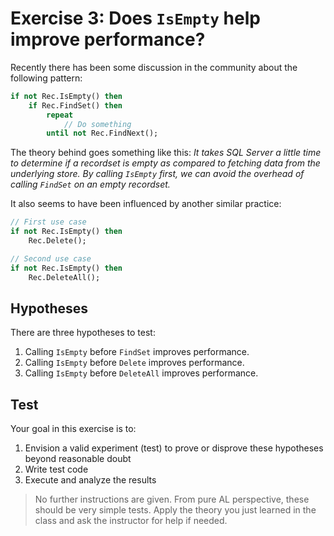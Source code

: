 # Exercise 3: Does `IsEmpty` help improve performance?

Recently there has been some discussion in the community about the following pattern:
```pascal
if not Rec.IsEmpty() then
    if Rec.FindSet() then
        repeat
            // Do something
        until not Rec.FindNext();
```

The theory behind goes something like this: *It takes SQL Server a little time to determine if a recordset is empty as compared to fetching data from the underlying store. By calling `IsEmpty` first, we can avoid the overhead of calling `FindSet` on an empty recordset.*

It also seems to have been influenced by another similar practice:
```pascal
// First use case
if not Rec.IsEmpty() then
    Rec.Delete();

// Second use case
if not Rec.IsEmpty() then
    Rec.DeleteAll();
```

## Hypotheses

There are three hypotheses to test:

1. Calling `IsEmpty` before `FindSet` improves performance.
2. Calling `IsEmpty` before `Delete` improves performance.
3. Calling `IsEmpty` before `DeleteAll` improves performance.

## Test

Your goal in this exercise is to:
1. Envision a valid experiment (test) to prove or disprove these hypotheses beyond reasonable doubt
2. Write test code
3. Execute and analyze the results

> No further instructions are given. From pure AL perspective, these should be very simple tests. Apply the theory you just learned in the class and ask the instructor for help if needed.
